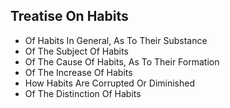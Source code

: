 ## Treatise On Habits

* Of Habits In General, As To Their Substance
* Of The Subject Of Habits
* Of The Cause Of Habits, As To Their Formation
* Of The Increase Of Habits
* How Habits Are Corrupted Or Diminished
* Of The Distinction Of Habits
